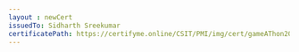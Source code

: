 ```yaml
--- 
layout : newCert 
issuedTo: Sidharth Sreekumar 
certificatePath: https://certifyme.online/CSIT/PMI/img/cert/gameAThon2021/SidharthSreekumar_ff6e2.png
--- 
```

